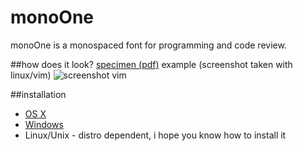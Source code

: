 monoOne
=======

monoOne is a monospaced font for programming and code review. 

##how does it look?
[specimen (pdf)](http://github.com/madmalik/monoOne/blob/master/specimnen/monoOneSpecimen.pdf)
example (screenshot taken with linux/vim)
![screenshot vim](http://github.com/madmalik/monoOne/blob/master/specimnen/monoOneVimScreenshot.png)

##installation
* [OS X](http://support.apple.com/kb/HT2509)
* [Windows](http://windows.microsoft.com/en-us/windows-vista/install-or-uninstall-fonts)
* Linux/Unix - distro dependent, i hope you know how to install it

<script id='flattrbtn'>(function(i){var f,s=document.getElementById(i);f=document.createElement('iframe');f.src='//api.flattr.com/button/view/?uid=mad_malik&url='+encodeURIComponent(document.URL);f.title='Flattr';f.height=62;f.width=55;f.style.borderWidth=0;s.parentNode.insertBefore(f,s);})('flattrbtn');</script>
